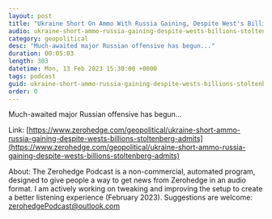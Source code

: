 ```yaml
---
layout: post
title: "Ukraine Short On Ammo With Russia Gaining, Despite West's Billions, Stoltenberg Admits"
audio: ukraine-short-ammo-russia-gaining-despite-wests-billions-stoltenberg-admits-0
category: geopolitical
desc: "Much-awaited major Russian offensive has begun..."
duration: 00:05:03
length: 303
datetime: Mon, 13 Feb 2023 15:30:00 +0000
tags: podcast
guid: ukraine-short-ammo-russia-gaining-despite-wests-billions-stoltenberg-admits-0
order: 0
---
```

Much-awaited major Russian offensive has begun...

Link: [https://www.zerohedge.com/geopolitical/ukraine-short-ammo-russia-gaining-despite-wests-billions-stoltenberg-admits](https://www.zerohedge.com/geopolitical/ukraine-short-ammo-russia-gaining-despite-wests-billions-stoltenberg-admits)

About: The Zerohedge Podcast is a non-commercial, automated program, designed to give people a way to get news from Zerohedge in an audio format.  I am actively working on tweaking and improving the setup to create a better listening experience (February 2023).  Suggestions are welcome: [zerohedgePodcast@outlook.com](mailto:zerohedgePodcast@outlook.com)